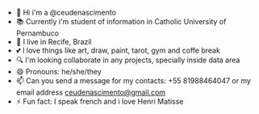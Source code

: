 - 🌱 Hi i'm a @ceudenascimento
- 📚 Currently i'm student of information in Catholic University of Pernambuco
- 📍 I live in Recife, Brazil
- 💕 I love things like art, draw, paint, tarot, gym and coffe break
- 🔍 I'm looking collaborate in any projects, specially inside data area
- 😄 Pronouns: he/she/they
- 📫 Can you send a message for my contacts: +55 81988464047 or my email address ceudenascimento@gmail.com
- ⚡ Fun fact: I speak french and i love Henri Matisse
